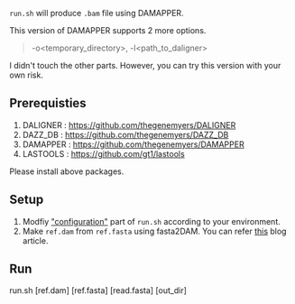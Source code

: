 `run.sh` will produce `.bam` file using DAMAPPER.

This version of DAMAPPER supports 2 more options.
> -o<temporary_directory>, -l<path_to_daligner>

I didn't touch the other parts. However, you can try this version with your own risk.

Prerequisties
-------------
1) DALIGNER : https://github.com/thegenemyers/DALIGNER
2) DAZZ_DB : https://github.com/thegenemyers/DAZZ_DB
3) DAMAPPER : https://github.com/thegenemyers/DAMAPPER
4) LASTOOLS : https://github.com/gt1/lastools

Please install above packages.

Setup
-----
1) Modfiy ["configuration"](https://github.com/xenigmax/DAMAPPER/blob/master/run.sh#L6-L21) part of `run.sh` according to your environment.
2) Make `ref.dam` from `ref.fasta` using fasta2DAM. You can refer [this](https://dazzlerblog.wordpress.com/command-guides/dazz_db-command-guide/) blog article.

Run
---
run.sh [ref.dam] [ref.fasta] [read.fasta] [out_dir]
